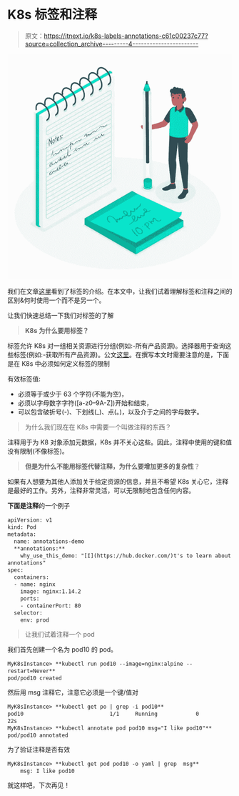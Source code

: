 # K8s 标签和注释

> 原文：<https://itnext.io/k8s-labels-annotations-c61c00237c77?source=collection_archive---------4----------------------->

![](img/e3ccbadf89344433e1bef1b097658016.png)

我们在文章[这里](https://sandeepbaldawa.medium.com/k8s-labels-selectors-9ad2fcf78a4e)看到了标签的介绍。在本文中，让我们试着理解标签和注释之间的区别&何时使用一个而不是另一个。

让我们快速总结一下我们对标签的了解

> **K8s 为什么要用标签？**

标签允许 K8s 对一组相关资源进行分组(例如:-所有产品资源)。选择器用于查询这些标签(例如:-获取所有产品资源)。公文[这里](https://kubernetes.io/docs/concepts/overview/working-with-objects/labels/)。在撰写本文时需要注意的是，下面是在 K8s 中必须如何定义标签的限制

有效标签值:

*   必须等于或少于 63 个字符(不能为空)，
*   必须以字母数字字符([a-z0–9A-Z])开始和结束，
*   可以包含破折号(-)、下划线(_)、点(。)，以及介于之间的字母数字。

> 为什么我们现在在 K8s 中需要一个叫做注释的东西？

注释用于为 K8 对象添加元数据，K8s 并不关心这些。因此，注释中使用的键和值没有限制(不像标签)。

> **但是为什么不能用标签代替注释，为什么要增加更多的复杂性**？

如果有人想要为其他人添加关于给定资源的信息，并且不希望 K8s 关心它，注释是最好的工作。另外，注释非常灵活，可以无限制地包含任何内容。

**下面是注释**的一个例子

```
apiVersion: v1
kind: Pod
metadata:
  name: annotations-demo
  **annotations:**
    why_use_this_demo: "[I](https://hub.docker.com/)t's to learn about annotations"
spec:
  containers:
  - name: nginx
    image: nginx:1.14.2
    ports:
    - containerPort: 80
  selector:
    env: prod
```

> 让我们试着注释一个 pod

我们首先创建一个名为 pod10 的 pod。

```
MyK8sInstance> **kubectl run pod10 --image=nginx:alpine --restart=Never**
pod/pod10 created
```

然后用 msg 注释它，注意它必须是一个键/值对

```
MyK8sInstance> **kubectl get po | grep -i pod10**
pod10                           1/1     Running            0          22s
MyK8sInstance> **kubectl annotate pod pod10 msg="I like pod10"**
pod/pod10 annotated
```

为了验证注释是否有效

```
MyK8sInstance> **kubectl get pod pod10 -o yaml | grep  msg**
    msg: I like pod10
```

就这样吧，下次再见！